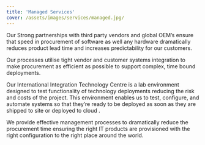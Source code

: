 ```yaml
---
title: 'Managed Services'
cover: /assets/images/services/managed.jpg/
---
```


Our Strong partnerships with third party vendors and global OEM’s ensure that speed in procurement of software as well any hardware dramatically reduces product lead time and increases predictability for our customers.  


Our processes utilise tight vendor and customer systems integration to make procurement as efficient as possible to support complex, time bound deployments.


Our International Integration Technology Centre is a lab environment designed to test functionality of technology deployments reducing the risk and costs of the project. This environment enables us to test, configure, and automate systems so that they’re ready to be deployed as soon as they are shipped to site or deployed to cloud .


We provide effective management processes to dramatically reduce the procurement time ensuring the right IT products are provisioned with the right configuration to the right place around the world.
